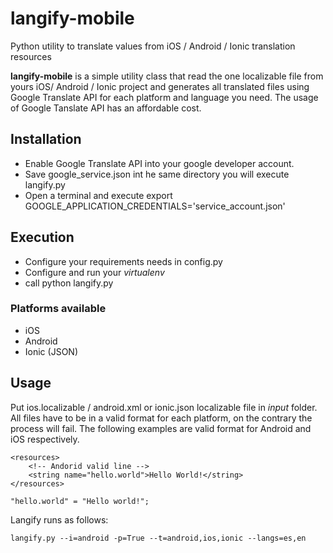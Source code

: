 # langify-mobile
Python utility to translate values from iOS / Android / Ionic translation resources

**langify-mobile** is a simple utility class that read the one localizable file from yours iOS/ Android / Ionic project and generates all translated files using Google Translate API for each platform and language you need. The usage of Google Tanslate API has an affordable cost.

## Installation

* Enable Google Translate API into your google developer account.
* Save google_service.json int he same directory you will execute langify.py
* Open a terminal and execute export GOOGLE_APPLICATION_CREDENTIALS='service_account.json'

## Execution

* Configure your requirements needs in config.py
* Configure and run your *virtualenv*
* call python langify.py

### Platforms available
- iOS
- Android
- Ionic (JSON)

## Usage

Put ios.localizable / android.xml or ionic.json localizable file in *input* folder. All files have to be in a valid format for each platform, on the contrary the process will fail. The following examples are valid format for Android and iOS respectively.

```<?xml version="1.0" encoding="utf-8"?>
<resources>
    <!-- Andorid valid line -->
    <string name="hello.world">Hello World!</string>
</resources>
```

```"hello.world" = "Hello world!";```

Langify runs as follows:

```langify.py --i=android -p=True --t=android,ios,ionic --langs=es,en```



